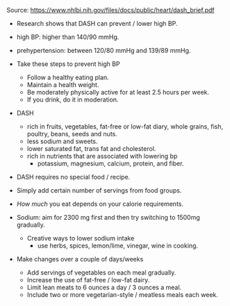 
Source: https://www.nhlbi.nih.gov/files/docs/public/heart/dash_brief.pdf

- Research shows that DASH can prevent / lower high BP.
- high BP: higher than 140/90 mmHg.
- prehypertension: between 120/80 mmHg and 139/89 mmHg.

- Take these steps to prevent high BP
  - Follow a healthy eating plan.
  - Maintain a health weight.
  - Be moderately physically active for at least 2.5 hours per week.
  - If you drink, do it in moderation.

- DASH
  - rich in fruits, vegetables, fat-free or low-fat diary, whole grains, fish, poultry, beans, seeds and nuts.
  - less sodium and sweets.
  - lower saturated fat, trans fat and cholesterol.
  - rich in nutrients that are associated with lowering bp
    - potassium, magnesium, calcium, protein, and fiber.

- DASH requires no special food / recipe.
- Simply add certain number of servings from food groups.
- _How much_ you eat depends on your calorie requirements.
- Sodium: aim for 2300 mg first and then try switching to 1500mg gradually.
  - Creative ways to lower sodium intake
    - use herbs, spices, lemon/lime, vinegar, wine in cooking.

- Make changes over a couple of days/weeks
  - Add servings of vegetables on each meal gradually.
  - Increase the use of fat-free / low-fat dairy.
  - Limit lean meats to 6 ounces a day / 3 ounces a meal.
  - Include two or more vegetarian-style / meatless meals each week.
